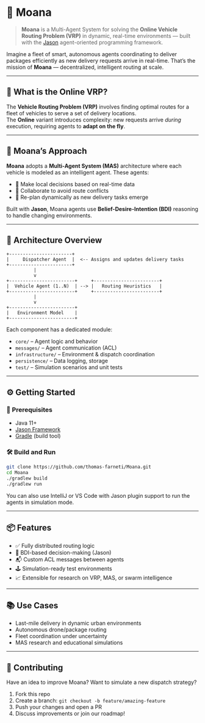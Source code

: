 # 🌊 Moana

> **Moana** is a Multi-Agent System for solving the **Online Vehicle Routing Problem (VRP)** in dynamic, real-time environments — built with the [Jason](http://jason.sourceforge.net/wp/) agent-oriented programming framework.

Imagine a fleet of smart, autonomous agents coordinating to deliver packages efficiently as new delivery requests arrive in real-time. That’s the mission of **Moana** — decentralized, intelligent routing at scale.

---

## 🚗 What is the Online VRP?

The **Vehicle Routing Problem (VRP)** involves finding optimal routes for a fleet of vehicles to serve a set of delivery locations.  
The **Online** variant introduces complexity: new requests arrive *during* execution, requiring agents to **adapt on the fly**.

---

## 🧠 Moana’s Approach

**Moana** adopts a **Multi-Agent System (MAS)** architecture where each vehicle is modeled as an intelligent agent. These agents:

- 🤖 Make local decisions based on real-time data
- 🧭 Collaborate to avoid route conflicts
- 🔄 Re-plan dynamically as new delivery tasks emerge

Built with **Jason**, Moana agents use **Belief-Desire-Intention (BDI)** reasoning to handle changing environments.

---

## 🧱 Architecture Overview

```
+-----------------------+
|     Dispatcher Agent  |  <-- Assigns and updates delivery tasks
+-----------------------+
          |
          v
+------------------------+     +------------------------+
|  Vehicle Agent (1..N)  | --> |   Routing Heuristics   |
+------------------------+     +------------------------+
          |
          v
+------------------------+
|   Environment Model    |
+------------------------+
```

Each component has a dedicated module:
- `core/` – Agent logic and behavior
- `messages/` – Agent communication (ACL)
- `infrastructure/` – Environment & dispatch coordination
- `persistence/` – Data logging, storage
- `test/` – Simulation scenarios and unit tests

---

## ⚙️ Getting Started

### 🔧 Prerequisites

- Java 11+
- [Jason Framework](http://jason.sourceforge.net/)
- [Gradle](https://gradle.org/) (build tool)

### 🛠 Build and Run

```bash
git clone https://github.com/thomas-farneti/Moana.git
cd Moana
./gradlew build
./gradlew run
```

You can also use IntelliJ or VS Code with Jason plugin support to run the agents in simulation mode.

---

## 📦 Features

- ✅ Fully distributed routing logic
- 🧠 BDI-based decision-making (Jason)
- 📬 Custom ACL messages between agents
- 🕹 Simulation-ready test environments
- 📈 Extensible for research on VRP, MAS, or swarm intelligence

---

## 📚 Use Cases

- Last-mile delivery in dynamic urban environments  
- Autonomous drone/package routing  
- Fleet coordination under uncertainty  
- MAS research and educational simulations

---

## 🤝 Contributing

Have an idea to improve Moana? Want to simulate a new dispatch strategy?

1. Fork this repo
2. Create a branch: `git checkout -b feature/amazing-feature`
3. Push your changes and open a PR
4. Discuss improvements or join our roadmap!
